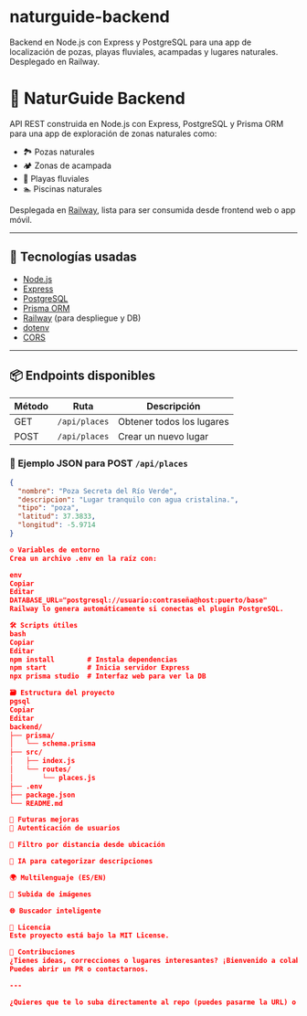# naturguide-backend
Backend en Node.js con Express y PostgreSQL para una app de localización de pozas, playas fluviales, acampadas y lugares naturales. Desplegado en Railway.

# 🌿 NaturGuide Backend

API REST construida en Node.js con Express, PostgreSQL y Prisma ORM para una app de exploración de zonas naturales como:

- 🏞️ Pozas naturales
- 🏕️ Zonas de acampada
- 🌊 Playas fluviales
- 🏊 Piscinas naturales

Desplegada en [Railway](https://railway.app), lista para ser consumida desde frontend web o app móvil.

---

## 🚀 Tecnologías usadas

- [Node.js](https://nodejs.org/)
- [Express](https://expressjs.com/)
- [PostgreSQL](https://www.postgresql.org/)
- [Prisma ORM](https://www.prisma.io/)
- [Railway](https://railway.app/) (para despliegue y DB)
- [dotenv](https://www.npmjs.com/package/dotenv)
- [CORS](https://www.npmjs.com/package/cors)

---

## 📦 Endpoints disponibles

| Método | Ruta             | Descripción                     |
|--------|------------------|---------------------------------|
| GET    | `/api/places`    | Obtener todos los lugares       |
| POST   | `/api/places`    | Crear un nuevo lugar            |

### 🧾 Ejemplo JSON para POST `/api/places`

```json
{
  "nombre": "Poza Secreta del Río Verde",
  "descripcion": "Lugar tranquilo con agua cristalina.",
  "tipo": "poza",
  "latitud": 37.3833,
  "longitud": -5.9714
}

⚙️ Variables de entorno
Crea un archivo .env en la raíz con:

env
Copiar
Editar
DATABASE_URL="postgresql://usuario:contraseña@host:puerto/base"
Railway lo genera automáticamente si conectas el plugin PostgreSQL.

🛠️ Scripts útiles
bash
Copiar
Editar
npm install        # Instala dependencias
npm start          # Inicia servidor Express
npx prisma studio  # Interfaz web para ver la DB

🗃️ Estructura del proyecto
pgsql
Copiar
Editar
backend/
├── prisma/
│   └── schema.prisma
├── src/
│   ├── index.js
│   └── routes/
│       └── places.js
├── .env
├── package.json
└── README.md

🧠 Futuras mejoras
🔐 Autenticación de usuarios

🧭 Filtro por distancia desde ubicación

🧠 IA para categorizar descripciones

🌍 Multilenguaje (ES/EN)

📸 Subida de imágenes

🌐 Buscador inteligente

📄 Licencia
Este proyecto está bajo la MIT License.

🤝 Contribuciones
¿Tienes ideas, correcciones o lugares interesantes? ¡Bienvenido a colaborar!
Puedes abrir un PR o contactarnos.

---

¿Quieres que te lo suba directamente al repo (puedes pasarme la URL) o te lo dejo como archivo descargable? También puedo hacer la versión en inglés si vas a configurar multilenguaje en el frontend.
